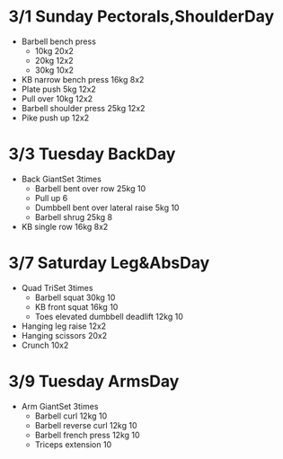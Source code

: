 # 3/1 Sunday Pectorals,ShoulderDay
* Barbell bench press
  * 10kg 20x2
  * 20kg 12x2
  * 30kg 10x2
* KB narrow bench press 16kg 8x2
* Plate push 5kg 12x2
* Pull over 10kg 12x2
* Barbell shoulder press 25kg 12x2
* Pike push up 12x2

# 3/3 Tuesday BackDay
* Back GiantSet 3times
  * Barbell bent over row 25kg 10
  * Pull up 6
  * Dumbbell bent over lateral raise 5kg 10
  * Barbell shrug 25kg 8
* KB single row 16kg 8x2

# 3/7 Saturday Leg&AbsDay
* Quad TriSet 3times
  * Barbell squat 30kg 10
  * KB front squat 16kg 10
  * Toes elevated dumbbell deadlift 12kg 10
* Hanging leg raise 12x2
* Hanging scissors 20x2
* Crunch 10x2

# 3/9 Tuesday ArmsDay
* Arm GiantSet 3times
  * Barbell curl 12kg 10
  * Barbell reverse curl 12kg 10
  * Barbell french press 12kg 10
  * Triceps extension 10

